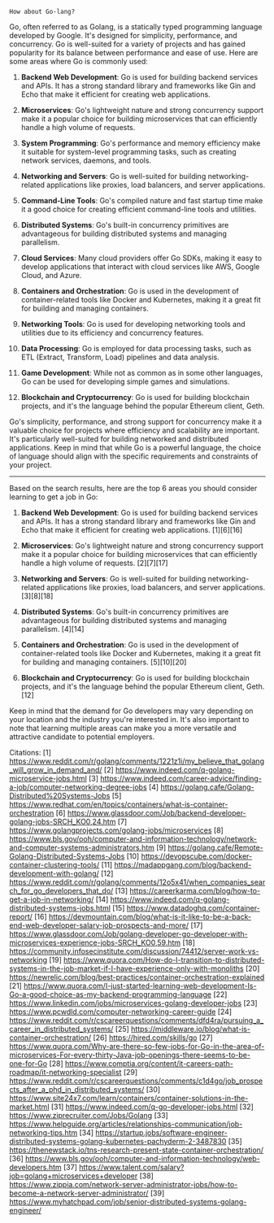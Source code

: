 ```
How about Go-lang? 
```


Go, often referred to as Golang, is a statically typed programming language developed by Google. It's designed for simplicity, performance, and concurrency. Go is well-suited for a variety of projects and has gained popularity for its balance between performance and ease of use. Here are some areas where Go is commonly used:

1. **Backend Web Development**: Go is used for building backend services and APIs. It has a strong standard library and frameworks like Gin and Echo that make it efficient for creating web applications.

2. **Microservices**: Go's lightweight nature and strong concurrency support make it a popular choice for building microservices that can efficiently handle a high volume of requests.

3. **System Programming**: Go's performance and memory efficiency make it suitable for system-level programming tasks, such as creating network services, daemons, and tools.

4. **Networking and Servers**: Go is well-suited for building networking-related applications like proxies, load balancers, and server applications.

5. **Command-Line Tools**: Go's compiled nature and fast startup time make it a good choice for creating efficient command-line tools and utilities.

6. **Distributed Systems**: Go's built-in concurrency primitives are advantageous for building distributed systems and managing parallelism.

7. **Cloud Services**: Many cloud providers offer Go SDKs, making it easy to develop applications that interact with cloud services like AWS, Google Cloud, and Azure.

8. **Containers and Orchestration**: Go is used in the development of container-related tools like Docker and Kubernetes, making it a great fit for building and managing containers.

9. **Networking Tools**: Go is used for developing networking tools and utilities due to its efficiency and concurrency features.

10. **Data Processing**: Go is employed for data processing tasks, such as ETL (Extract, Transform, Load) pipelines and data analysis.

11. **Game Development**: While not as common as in some other languages, Go can be used for developing simple games and simulations.

12. **Blockchain and Cryptocurrency**: Go is used for building blockchain projects, and it's the language behind the popular Ethereum client, Geth.

Go's simplicity, performance, and strong support for concurrency make it a valuable choice for projects where efficiency and scalability are important. It's particularly well-suited for building networked and distributed applications. Keep in mind that while Go is a powerful language, the choice of language should align with the specific requirements and constraints of your project.




___




Based on the search results, here are the top 6 areas you should consider learning to get a job in Go:

1. **Backend Web Development**: Go is used for building backend services and APIs. It has a strong standard library and frameworks like Gin and Echo that make it efficient for creating web applications. [1][6][16]

2. **Microservices**: Go's lightweight nature and strong concurrency support make it a popular choice for building microservices that can efficiently handle a high volume of requests. [2][7][17]

3. **Networking and Servers**: Go is well-suited for building networking-related applications like proxies, load balancers, and server applications. [3][8][18]

4. **Distributed Systems**: Go's built-in concurrency primitives are advantageous for building distributed systems and managing parallelism. [4][14]

5. **Containers and Orchestration**: Go is used in the development of container-related tools like Docker and Kubernetes, making it a great fit for building and managing containers. [5][10][20]

6. **Blockchain and Cryptocurrency**: Go is used for building blockchain projects, and it's the language behind the popular Ethereum client, Geth. [12]

Keep in mind that the demand for Go developers may vary depending on your location and the industry you're interested in. It's also important to note that learning multiple areas can make you a more versatile and attractive candidate to potential employers.

Citations:
[1] https://www.reddit.com/r/golang/comments/1221z1i/my_believe_that_golang_will_grow_in_demand_and/
[2] https://www.indeed.com/q-golang-microservice-jobs.html
[3] https://www.indeed.com/career-advice/finding-a-job/computer-networking-degree-jobs
[4] https://golang.cafe/Golang-Distributed%20Systems-Jobs
[5] https://www.redhat.com/en/topics/containers/what-is-container-orchestration
[6] https://www.glassdoor.com/Job/backend-developer-golang-jobs-SRCH_KO0,24.htm
[7] https://www.golangprojects.com/golang-jobs/microservices
[8] https://www.bls.gov/ooh/computer-and-information-technology/network-and-computer-systems-administrators.htm
[9] https://golang.cafe/Remote-Golang-Distributed-Systems-Jobs
[10] https://devopscube.com/docker-container-clustering-tools/
[11] https://madappgang.com/blog/backend-development-with-golang/
[12] https://www.reddit.com/r/golang/comments/12o5x41/when_companies_search_for_go_developers_that_do/
[13] https://careerkarma.com/blog/how-to-get-a-job-in-networking/
[14] https://www.indeed.com/q-golang-distributed-systems-jobs.html
[15] https://www.datadoghq.com/container-report/
[16] https://devmountain.com/blog/what-is-it-like-to-be-a-back-end-web-developer-salary-job-prospects-and-more/
[17] https://www.glassdoor.com/Job/golang-developer-go-developer-with-microservices-experience-jobs-SRCH_KO0,59.htm
[18] https://community.infosecinstitute.com/discussion/74412/server-work-vs-networking
[19] https://www.quora.com/How-do-I-transition-to-distributed-systems-in-the-job-market-if-I-have-experience-only-with-monoliths
[20] https://newrelic.com/blog/best-practices/container-orchestration-explained
[21] https://www.quora.com/I-just-started-learning-web-development-Is-Go-a-good-choice-as-my-backend-programming-language
[22] https://www.linkedin.com/jobs/microservices-golang-developer-jobs
[23] https://www.pcwdld.com/computer-networking-career-guide
[24] https://www.reddit.com/r/cscareerquestions/comments/dfd4ra/pursuing_a_career_in_distributed_systems/
[25] https://middleware.io/blog/what-is-container-orchestration/
[26] https://hired.com/skills/go
[27] https://www.quora.com/Why-are-there-so-few-jobs-for-Go-in-the-area-of-microservices-For-every-thirty-Java-job-openings-there-seems-to-be-one-for-Go
[28] https://www.comptia.org/content/it-careers-path-roadmap/it-networking-specialist
[29] https://www.reddit.com/r/cscareerquestions/comments/c1d4go/job_prospects_after_a_phd_in_distributed_systems/
[30] https://www.site24x7.com/learn/containers/container-solutions-in-the-market.html
[31] https://www.indeed.com/q-go-developer-jobs.html
[32] https://www.ziprecruiter.com/Jobs/Golang
[33] https://www.helpguide.org/articles/relationships-communication/job-networking-tips.htm
[34] https://startup.jobs/software-engineer-distributed-systems-golang-kubernetes-pachyderm-2-3487830
[35] https://thenewstack.io/tns-research-present-state-container-orchestration/
[36] https://www.bls.gov/ooh/computer-and-information-technology/web-developers.htm
[37] https://www.talent.com/salary?job=golang+microservices+developer
[38] https://www.zippia.com/network-server-administrator-jobs/how-to-become-a-network-server-administrator/
[39] https://www.myhatchpad.com/job/senior-distributed-systems-golang-engineer/